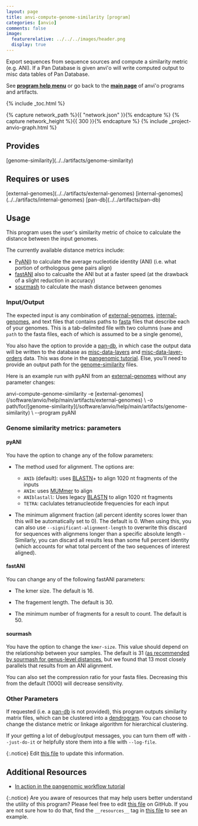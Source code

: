 ```yaml
---
layout: page
title: anvi-compute-genome-similarity [program]
categories: [anvio]
comments: false
image:
  featurerelative: ../../../images/header.png
  display: true
---
```


Export sequences from sequence sources and compute a similarity metric (e.g. ANI). If a Pan Database is given anvi&#x27;o will write computed output to misc data tables of Pan Database.

See **[program help menu](../../../vignette#anvi-compute-genome-similarity)** or go back to the **[main page](../../)** of anvi'o programs and artifacts.


{% include _toc.html %}
<div id="svg" class="subnetwork"></div>
{% capture network_path %}{{ "network.json" }}{% endcapture %}
{% capture network_height %}{{ 300 }}{% endcapture %}
{% include _project-anvio-graph.html %}


## Provides

<p style="text-align: left" markdown="1"><span class="artifact-p">[genome-similarity](../../artifacts/genome-similarity)</span></p>

## Requires or uses

<p style="text-align: left" markdown="1"><span class="artifact-r">[external-genomes](../../artifacts/external-genomes)</span> <span class="artifact-r">[internal-genomes](../../artifacts/internal-genomes)</span> <span class="artifact-r">[pan-db](../../artifacts/pan-db)</span></p>

## Usage


This program uses the user's similarity metric of choice to calculate the distance between the input genomes.

The currently available distance metrics include:
- [PyANI](https://github.com/widdowquinn/pyani)) to calculate the average nucleotide identity (ANI) (i.e. what portion of orthologous gene pairs align)
- [fastANI](https://github.com/ParBLiSS/FastANI) also to calcualte the ANI but at a faster speed (at the drawback of a slight reduction in accuracy)
- [sourmash](https://sourmash.readthedocs.io/en/latest/) to calculate the mash distance between genomes

### Input/Output

The expected input is any combination of <span class="artifact-n">[external-genomes](/software/anvio/help/main/artifacts/external-genomes)</span>, <span class="artifact-n">[internal-genomes](/software/anvio/help/main/artifacts/internal-genomes)</span>, and text files that contains paths to <span class="artifact-n">[fasta](/software/anvio/help/main/artifacts/fasta)</span> files that describe each of your genomes. This is a tab-delimited file with two columns (`name` and `path` to the fasta files, each of which is assumed to be a single genome),

You also have the option to provide a <span class="artifact-n">[pan-db](/software/anvio/help/main/artifacts/pan-db)</span>, in which case the output data will be written to the database as <span class="artifact-n">[misc-data-layers](/software/anvio/help/main/artifacts/misc-data-layers)</span> and <span class="artifact-n">[misc-data-layer-orders](/software/anvio/help/main/artifacts/misc-data-layer-orders)</span> data. This was done in the [pangenomic tutorial](http://merenlab.org/2016/11/08/pangenomics-v2/#computing-the-average-nucleotide-identity-for-genomes-and-other-genome-similarity-metrics-too). Else, you'll need to provide an output path for the <span class="artifact-n">[genome-similarity](/software/anvio/help/main/artifacts/genome-similarity)</span> files.

Here is an example run with pyANI from an <span class="artifact-n">[external-genomes](/software/anvio/help/main/artifacts/external-genomes)</span> without any parameter changes:

<div class="codeblock" markdown="1">
anvi&#45;compute&#45;genome&#45;similarity &#45;e <span class="artifact&#45;n">[external&#45;genomes](/software/anvio/help/main/artifacts/external&#45;genomes)</span> \
                               &#45;o path/for/<span class="artifact&#45;n">[genome&#45;similarity](/software/anvio/help/main/artifacts/genome&#45;similarity)</span> \
                               &#45;&#45;program pyANI
</div>

### Genome similarity metrics: parameters

#### pyANI

You have the option to change any of the follow parameters:

- The method used for alignment. The options are:
    - `ANIb` (default): uses [BLASTN](https://blast.ncbi.nlm.nih.gov/Blast.cgi?PROGRAM=blastn&PAGE_TYPE=BlastSearch&LINK_LOC=blasthome)+ to align 1020 nt fragments of the inputs
    - `ANIm`: uses [MUMmer](http://mummer.sourceforge.net/) to align
    - `ANIblastall`: Uses legacy [BLASTN](https://blast.ncbi.nlm.nih.gov/Blast.cgi?PROGRAM=blastn&PAGE_TYPE=BlastSearch&LINK_LOC=blasthome) to align 1020 nt fragments
    - `TETRA`: caclulates tetranucleotide frequencies for each input

- The minimum alignment fraction (all percent identity scores lower than this will be automatically set to 0). The default is 0. When using this, you can also use `--significant-alignment-length` to overwrite this discard for sequences with alignmens longer than a specific absolute length
-Similarly, you can discard all results less than some full percent identity (which accounts for what total percent of the two sequences of interest aligned).

#### fastANI

You can change any of the following fastANI parameters:

* The kmer size. The default is 16.

* The fragement length. The default is 30.

* The minimum number of fragments for a result to count. The default is 50.

#### sourmash

You have the option to change the `kmer-size`. This value should depend on the relationship between your samples. The default is 31 ([as recommended by sourmash for genus-level distances](https://sourmash.readthedocs.io/en/latest/using-sourmash-a-guide.html), but we found that 13 most closely parallels that results from an ANI alignment.

You can also set the compression ratio for your fasta files. Decreasing this from the default (1000) will decrease sensitivity.

### Other Parameters

If requested (i.e. a <span class="artifact-n">[pan-db](/software/anvio/help/main/artifacts/pan-db)</span> is not provided), this program outputs similarity matrix files, which can be clustered into a <span class="artifact-n">[dendrogram](/software/anvio/help/main/artifacts/dendrogram)</span>. You can choose to change the distance metric or linkage algorithm for hierarchical clustering.

If your getting a lot of debug/output messages, you can turn them off with `--just-do-it` or helpfully store them into a file with `--log-file`.



{:.notice}
Edit [this file](https://github.com/merenlab/anvio/tree/master/anvio/docs/programs/anvi-compute-genome-similarity.md) to update this information.


## Additional Resources


* [In action in the pangenomic workflow tutorial](http://merenlab.org/2016/11/08/pangenomics-v2/#computing-the-average-nucleotide-identity-for-genomes-and-other-genome-similarity-metrics-too)


{:.notice}
Are you aware of resources that may help users better understand the utility of this program? Please feel free to edit [this file](https://github.com/merenlab/anvio/tree/master/bin/anvi-compute-genome-similarity) on GitHub. If you are not sure how to do that, find the `__resources__` tag in [this file](https://github.com/merenlab/anvio/blob/master/bin/anvi-interactive) to see an example.

